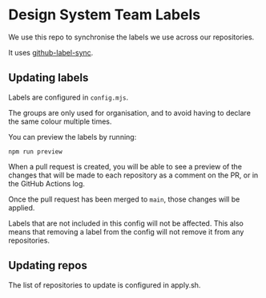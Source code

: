 # Design System Team Labels

We use this repo to synchronise the labels we use across our repositories.

It uses [github-label-sync](https://github.com/Financial-Times/github-label-sync).

## Updating labels

Labels are configured in `config.mjs`.

The groups are only used for organisation, and to avoid having to declare the same colour multiple times.

You can preview the labels by running:

```
npm run preview
```

When a pull request is created, you will be able to see a preview of the changes that will be made to each repository as a comment on the PR, or in the GitHub Actions log.

Once the pull request has been merged to `main`, those changes will be applied.

Labels that are not included in this config will not be affected. This also means that removing a label from the config will not remove it from any repositories.

## Updating repos

The list of repositories to update is configured in apply.sh.
